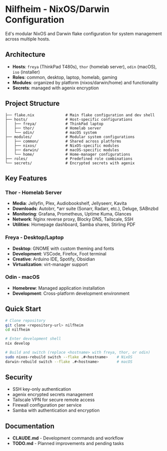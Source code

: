 # Nilfheim - NixOS/Darwin Configuration

Ed's modular NixOS and Darwin flake configuration for system management across multiple hosts.

## Architecture

- **Hosts**: `freya` (ThinkPad T480s), `thor` (homelab server), `odin` (macOS), `iso` (installer)
- **Roles**: common, desktop, laptop, homelab, gaming
- **Modules**: organized by platform (nixos/darwin/home) and functionality
- **Secrets**: managed with agenix encryption

## Project Structure

```
├── flake.nix              # Main flake configuration and dev shell
├── hosts/                 # Host-specific configurations
│   ├── freya/             # ThinkPad laptop
│   ├── thor/              # Homelab server
│   └── odin/              # macOS system
├── modules/               # Modular system configurations
│   ├── common/            # Shared across platforms
│   ├── nixos/             # NixOS-specific modules
│   ├── darwin/            # macOS-specific modules
│   └── home/              # Home-manager configurations
├── roles/                 # Predefined role combinations
└── secrets/               # Encrypted secrets with agenix
```

## Key Features

### Thor - Homelab Server
- **Media**: Jellyfin, Plex, Audiobookshelf, Jellyseerr, Kavita
- **Downloads**: Autobrr, *arr suite (Sonarr, Radarr, etc.), Deluge, SABnzbd
- **Monitoring**: Grafana, Prometheus, Uptime Kuma, Glances
- **Network**: Nginx reverse proxy, Blocky DNS, Tailscale, SSH
- **Utilities**: Homepage dashboard, Samba shares, Stirling PDF

### Freya - Desktop/Laptop
- **Desktop**: GNOME with custom theming and fonts
- **Development**: VSCode, Firefox, Foot terminal
- **Creative**: Arduino IDE, Spotify, Obsidian
- **Virtualization**: virt-manager support

### Odin - macOS
- **Homebrew**: Managed application installation
- **Development**: Cross-platform development environment

## Quick Start

```bash
# Clone repository
git clone <repository-url> nilfheim
cd nilfheim

# Enter development shell
nix develop

# Build and switch (replace <hostname> with freya, thor, or odin)
sudo nixos-rebuild switch --flake .#<hostname>    # NixOS
darwin-rebuild switch --flake .#<hostname>        # macOS
```

## Security

- SSH key-only authentication
- agenix encrypted secrets management
- Tailscale VPN for secure remote access
- Firewall configuration per service
- Samba with authentication and encryption

## Documentation

- **CLAUDE.md** - Development commands and workflow
- **TODO.md** - Planned improvements and pending tasks
